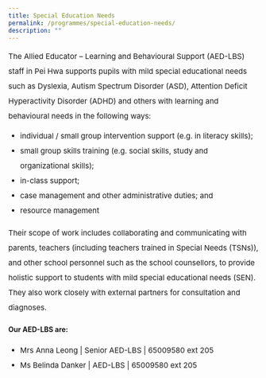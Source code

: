 ```yaml
---
title: Special Education Needs
permalink: /programmes/special-education-needs/
description: ""
---
```

<p style="font-size:15px; line-height:2;">The Allied Educator &ndash; Learning and Behavioural Support (AED-LBS) staff in Pei Hwa supports pupils with mild special educational needs such as Dyslexia, Autism Spectrum Disorder (ASD), Attention Deficit Hyperactivity Disorder (ADHD) and others with learning and behavioural needs in the following ways:</p>

<ul style="margin-top:-5px;">
<li style="font-size:15px; line-height:2;">individual / small group intervention support (e.g. in literacy skills);</li>
<li style="font-size:15px; line-height:2;">small group skills training (e.g. social skills, study and organizational skills);</li>
<li style="font-size:15px; line-height:2;">in-class support;</li>
<li style="font-size:15px; line-height:2;">case management and other administrative duties; and</li>
<li style="font-size:15px; line-height:2;">resource management</li>
</ul>

<p style="font-size:15px; line-height:2;">Their scope of work includes collaborating and communicating with parents, teachers (including teachers trained in Special Needs (TSNs)), and other school personnel such as the school counsellors, to provide holistic support to students with mild special educational needs (SEN). They also work closely with external partners for consultation and diagnoses.</p>

<h4>Our AED-LBS are:</h4>
<ul>
	<li style="font-size:15px; line-height:2;">Mrs Anna Leong | Senior AED-LBS | 65009580 ext 205</li>
<li style="font-size:15px; line-height:2;">Ms Belinda Danker | AED-LBS | 65009580 ext 205</li>